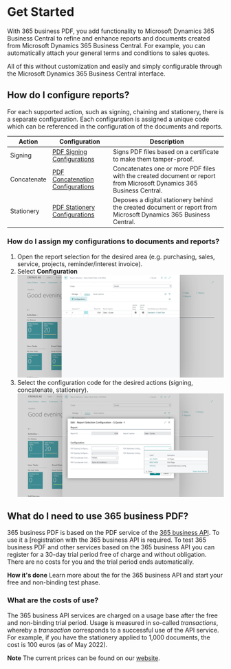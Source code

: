 # Get Started

With 365 business PDF, you add functionality to Microsoft Dynamics 365 Business Central to refine and enhance reports and documents created from Microsoft Dynamics 365 Business Central. For example, you can automatically attach your general terms and conditions to sales quotes.

All of this without customization and easily and simply configurable through the Microsoft Dynamics 365 Business Central interface.

## How do I configure reports?

For each supported action, such as signing, chaining and stationery, there is a separate configuration. Each configuration is assigned a unique code which can be referenced in the configuration of the documents and reports.

| Action | Configuration | Description |
| --- | --- | --- |
| Signing | [PDF Signing Configurations](signing.md) | Signs PDF files based on a certificate to make them tamper-proof. |
| Concatenate | [PDF Concatenation Configurations](concatenate.md) | Concatenates one or more PDF files with the created document or report from Microsoft Dynamics 365 Business Central. |
| Stationery | [PDF Stationery Configurations](stationery.md) | Deposes a digital stationery behind the created document or report from Microsoft Dynamics 365 Business Central. |

### How do I assign my configurations to documents and reports?

1. Open the report selection for the desired area (e.g. purchasing, sales, service, projects, reminder/interest invoice).
2. Select **Configuration**
   ![Report Selection - Configuration Action](/assets/images/365-business-pdf/report-selections.png)
3. Select the configuration code for the desired actions (signing, concatenate, stationery).
   ![Report Selection Configuration](/assets/images/365-business-pdf/report-selection-configuration.png)  

## What do I need to use 365 business PDF?

365 business PDF is based on the PDF service of the [365 business API](../365-business-api/index.md). To use it a [registration with the 365 business API is required. To test 365 business PDF and other services based on the 365 business API you can register for a 30-day trial period free of charge and without obligation.
There are no costs for you and the trial period ends automatically.

<div class="alert alert-info">
    <i class="fa-duotone fa-thin fa-lightbulb fa-lg"></i> <strong>How it's done</strong> Learn more about the for the 365 business API and start your free and non-binding test phase.
</div>

### What are the costs of use?

The 365 business API services are charged on a usage base after the free and non-binding trial period. Usage is measured in so-called *transactions*, whereby a *transaction* corresponds to a successful use of the API service.
For example, if you have the stationery applied to 1,000 documents, the cost is 100 euros (as of May 2022).

<div class="alert alert-info">
    <i class="fa-duotone fa-thin fa-lightbulb fa-lg"></i> <strong>Note</strong> The current prices can be found on our <a href="https://365businessdev.com/cloud/preise/pdf/">website</a>.
</div>